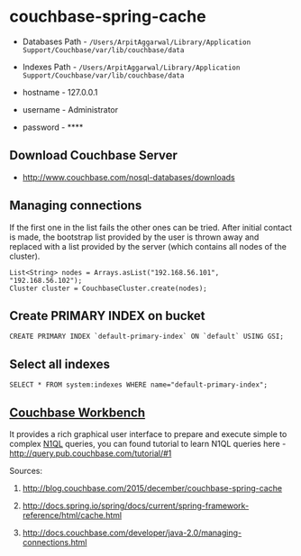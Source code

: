 # couchbase-spring-cache


 - Databases Path - `/Users/ArpitAggarwal/Library/Application Support/Couchbase/var/lib/couchbase/data`

 - Indexes Path - `/Users/ArpitAggarwal/Library/Application Support/Couchbase/var/lib/couchbase/data`

 - hostname - 127.0.0.1

 - username - Administrator

 - password - ****


## Download Couchbase Server

 - http://www.couchbase.com/nosql-databases/downloads

## Managing connections

If the first one in the list fails the other ones can be tried. After initial contact is made, the bootstrap list provided by the user is thrown away and replaced with a list provided by the server (which contains all nodes of the cluster).

```
List<String> nodes = Arrays.asList("192.168.56.101", "192.168.56.102");
Cluster cluster = CouchbaseCluster.create(nodes);
```

## Create PRIMARY INDEX on bucket

```
CREATE PRIMARY INDEX `default-primary-index` ON `default` USING GSI;
```

## Select all indexes

```
SELECT * FROM system:indexes WHERE name="default-primary-index";
```


## [Couchbase Workbench][couchbase-workbench]

It provides a rich graphical user interface to prepare and execute simple to complex [N1QL][n1ql] queries, you can found tutorial to learn N1QL queries here - http://query.pub.couchbase.com/tutorial/#1

[n1ql]: https://www.couchbase.com/n1ql
[couchbase-workbench]: https://developer.couchbase.com/documentation/server/4.1/tools/query-workbench-intro.html




Sources:

1. http://blog.couchbase.com/2015/december/couchbase-spring-cache

2. http://docs.spring.io/spring/docs/current/spring-framework-reference/html/cache.html

3. http://docs.couchbase.com/developer/java-2.0/managing-connections.html
